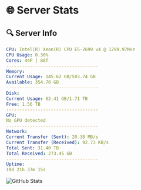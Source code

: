 # 🌐 Server Stats
## 🔍 Server Info
```yaml
CPU: Intel(R) Xeon(R) CPU E5-2699 v4 @ 1299.97MHz
CPU Usage: 0.30%
Cores: 44P | 88T
-----------------------------------
Memory:
Current Usage: 145.62 GB/503.74 GB
Available: 354.70 GB
-----------------------------------
Disk:
Current Usage: 62.41 GB/1.71 TB
Free: 1.56 TB
-----------------------------------
GPU:
No GPU detected
-----------------------------------
Network:
Current Transfer (Sent): 20.38 MB/s
Current Transfer (Received): 92.73 KB/s
Total Sent: 31.40 TB
Total Received: 273.45 GB
-----------------------------------
Uptime:
19d 21h 37m 15s
```
![GitHub Stats](https://img.shields.io/badge/Updated-2025-03-27_19:00:04-blue)